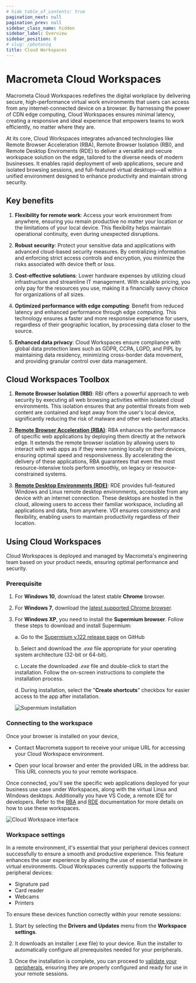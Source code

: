 ```yaml
---
# hide_table_of_contents: true
pagination_next: null
pagination_prev: null
sidebar_class_name: hidden
sidebar_label: Overview
sidebar_position: 0
# slug: /photoniq
title: Cloud Workspaces
---
```


# Macrometa Cloud Workspaces

Macrometa Cloud Workspaces redefines the digital workplace by delivering secure, high-performance virtual work environments that users can access from any internet-connected device on a browser. By harnessing the power of CDN edge computing, Cloud Workspaces ensures minimal latency, creating a responsive and ideal experience that empowers teams to work efficiently, no matter where they are.

At its core, Cloud Workspaces integrates advanced technologies like Remote Browser Acceleration (RBA), Remote Browser Isolation (RBI), and Remote Desktop Enviroments (RDE) to deliver a versatile and secure workspace solution on the edge, tailored to the diverse needs of modern businesses. It enables rapid deployment of web applications, secure and isolated browsing sessions, and full-featured virtual desktops—all within a unified environment designed to enhance productivity and maintain strong security.

## Key benefits

1. **Flexibility for remote work**: Access your work environment from anywhere, ensuring you remain productive no matter your location or the limitations of your local device. This flexibility helps maintain operational continuity, even during unexpected disruptions.

2. **Robust security**: Protect your sensitive data and applications with advanced cloud-based security measures. By centralizing information and enforcing strict access controls and encryption, you minimize the risks associated with device theft or loss.

3. **Cost-effective solutions**: Lower hardware expenses by utilizing cloud infrastructure and streamline IT management. With scalable pricing, you only pay for the resources you use, making it a financially savvy choice for organizations of all sizes.

4. **Optimized performance with edge computing**: Benefit from reduced latency and enhanced performance through edge computing. This technology ensures a faster and more responsive experience for users, regardless of their geographic location, by processing data closer to the source.

5. **Enhanced data privacy**: Cloud Workspaces ensure compliance with global data protection laws such as GDPR, CCPA, LGPD, and PIPL by maintaining data residency, minimizing cross-border data movement, and providing granular control over data management.

## Cloud Workspaces Toolbox

1. **Remote Browser Isolation (RBI)**: RBI offers a powerful approach to web security by executing all web browsing activities within isolated cloud environments. This isolation ensures that any potential threats from web content are contained and kept away from the user's local device, significantly reducing the risk of malware and other web-based attacks.

2. **[Remote Browser Acceleration (RBA)](./remote-browser-accelerator/index.md)**: RBA enhances the performance of specific web applications by deploying them directly at the network edge. It extends the remote browser isolation by allowing users to interact with web apps as if they were running locally on their devices, ensuring optimal speed and responsiveness. By accelerating the delivery of these applications, RBA guarantees that even the most resource-intensive tools perform smoothly, on legacy or resource-constrained systems.

3. **[Remote Desktop Environments (RDE)](./remote-desktop-enviroment/index.md)**: RDE provides full-featured Windows and Linux remote desktop environments, accessible from any device with an internet connection. These desktops are hosted in the cloud, allowing users to access their familiar workspace, including all applications and data, from anywhere. VDI ensures consistency and flexibility, enabling users to maintain productivity regardless of their location.

## Using Cloud Workspaces

Cloud Workspaces is deployed and managed by Macrometa's engineering team based on your product needs, ensuring optimal performance and security.

### Prerequisite

1. For **Windows 10**, download the latest stable **Chrome** browser.

2. For **Windows 7**, download the [latest supported Chrome browser](https://support.google.com/chrome/a/answer/7100626?hl=en&sjid=16270217913818414435-EU).

3. For **Windows XP**, you need to install the **Supermium browser**. Follow these steps to download and install Supermium:

   a. Go to the [Supermium v.122 release page](https://github.com/win32ss/supermium/releases/tag/v122-r6) on GitHub

   b. Select and download the *.exe* file appropriate for your operating system architecture (32-bit or 64-bit).

   c. Locate the downloaded *.exe* file and double-click to start the installation. Follow the on-screen instructions to complete the installation process.

   d. During installation, select the "**Create shortcuts**" checkbox for easier access to the app after installation.

   ![Supermium installation](/img/workspaces/supermium.png)

### Connecting to the workspace

Once your browser is installed on your device,

- Contact Macrometa support to receive your unique URL for accessing your Cloud Workspace environment.

- Open your local browser and enter the provided URL in the address bar. This URL connects you to your remote workspace.

Once connected, you'll see the specific web applications deployed for your business use case under Workspaces, along with the virtual Linux and Windows desktops. Additionally you have VS Code, a remote IDE for developers. Refer to the [RBA](./remote-browser-accelerator/index.md) and [RDE](./remote-desktop-enviroment/index.md) documentation for more details on how to use these workspaces.

![Cloud Workspace interface](/img/workspaces/workpsace-screen.png)

### Workspace settings

In a remote environment, it's essential that your peripheral devices connect successfully to ensure a smooth and productive experience. This feature enhances the user experience by allowing the use of essential hardware in virtual environments. Cloud Workspaces currently supports the following peripheral devices:

- Signature pad
- Card reader
- Webcams
- Printers

To ensure these devices function correctly within your remote sessions:

1. Start by selecting the **Drivers and Updates** menu from the **Workspace settings**.

2. It downloads an installer (.exe file) to your device. Run the installer to automatically configure all prerequisites needed for your peripherals.

3. Once the installation is complete, you can proceed to [validate your peripherals](peripheral-validator.md), ensuring they are properly configured and ready for use in your remote sessions.